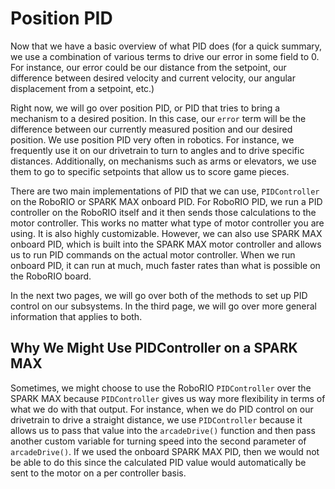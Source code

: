 # Position PID

Now that we have a basic overview of what PID does (for a quick summary, we use a combination of various terms to drive our error in some field to 0. For instance, our error could be our distance from the setpoint, our difference between desired velocity and current velocity, our angular displacement from a setpoint, etc.)

Right now, we will go over position PID, or PID that tries to bring a mechanism to a desired position. In this case, our `error` term will be the difference between our currently measured position and our desired position. We use position PID very often in robotics. For instance, we frequently use it on our drivetrain to turn to angles and to drive specific distances. Additionally, on mechanisms such as arms or elevators, we use them to go to specific setpoints that allow us to score game pieces.

There are two main implementations of PID that we can use, `PIDController` on the RoboRIO or SPARK MAX onboard PID. For RoboRIO PID, we run a PID controller on the RoboRIO itself and it then sends those calculations to the motor controller. This works no matter what type of motor controller you are using. It is also highly customizable. However, we can also use SPARK MAX onboard PID, which is built into the SPARK MAX motor controller and allows us to run PID commands on the actual motor controller. When we run onboard PID, it can run at much, much faster rates than what is possible on the RoboRIO board.

In the next two pages, we will go over both of the methods to set up PID control on our subsystems. In the third page, we will go over more general information that applies to both.

## Why We Might Use PIDController on a SPARK MAX

Sometimes, we might choose to use the RoboRIO `PIDController` over the SPARK MAX because `PIDController` gives us way more flexibility in terms of what we do with that output. For instance, when we do PID control on our drivetrain to drive a straight distance, we use `PIDController` because it allows us to pass that value into the `arcadeDrive()` function and then pass another custom variable for turning speed into the second parameter of `arcadeDrive()`. If we used the onboard SPARK MAX PID, then we would not be able to do this since the calculated PID value would automatically be sent to the motor on a per controller basis.
